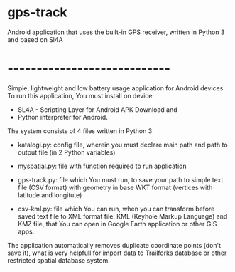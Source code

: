 # gps-track
Android application that uses the built-in GPS receiver, written in Python 3 and based on Sl4A

# ----------------------------

Simple, lightweight and low battery usage application for Android devices. To run this application, You must install on device:

* SL4A - Scripting Layer for Android APK Download and 
* Python interpreter for Android. 


The system consists of 4 files written in Python 3:

  * katalogi.py: config file, wherein you must declare main path and path to output file (in 2 Python variables)

  * myspatial.py: file with function required to run application

  * gps-track.py: file which You must run, to save your path to simple text file (CSV format) with geometry in base WKT format (vertices with latitude and longitute)

  * csv-kml.py: file which You can run, when you can transform before saved text file to XML format file: KML (Keyhole Markup Language) and KMZ file, that You can open in Google Earth application or other GIS apps.

The application automatically removes duplicate coordinate points (don't save it), what is very helpfull for import data to Trailforks database or other restricted spatial database system.
